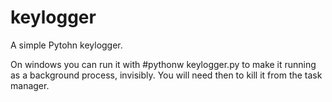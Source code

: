 # keylogger
A simple Pytohn keylogger.

On windows you can run it with #pythonw keylogger.py to make it running as a background process, invisibly. You will need then to kill it from the task manager.
